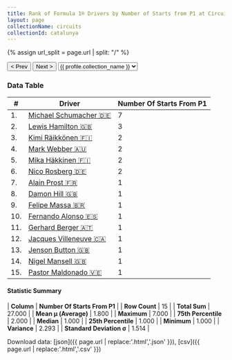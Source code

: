 ```yaml
---
title: Rank of Formula 1® Drivers by Number of Starts from P1 at Circuit de Barcelona-Catalunya
layout: page
collectionName: circuits
collectionId: catalunya
---
```


{% assign url_split = page.url | split: "/" %}
<div id="collection-navigation">
<button onclick="selector.options[selector.selectedIndex-1].value && (window.location = selector.options[selector.selectedIndex-1].value);">&lt; Prev</button>
<button onclick="selector.options[selector.selectedIndex+1].value && (window.location = selector.options[selector.selectedIndex+1].value);">Next &gt;</button>
<select id="selector" onchange="this.options[this.selectedIndex].value && (window.location = this.options[this.selectedIndex].value);">
  {% for collectionId in site.data[page.collectionName].refs %}
    {% if collectionId == page.collectionId %}
      {% assign selected = "selected" %}
    {% else %}
      {% assign selected = "" %}
    {% endif %}
    {% assign profile = site.data[page.collectionName][collectionId].profile %}
    <option value="/f1/{{ page.collectionName }}/{{ collectionId }}/{{ url_split[4] }}" {{ selected }}>{{ profile.collection_name }}</option>
  {% endfor %}
</select>
</div>

<canvas id="chart" width="400" height="180"></canvas>
<script>
var data = {
    "datasets": [
        {
            "backgroundColor": [
                "#9C8E8D",
                "#9C8E8D",
                "#9C8E8D",
                "#9C8E8D",
                "#9C8E8D",
                "#9C8E8D",
                "#9C8E8D",
                "#9C8E8D",
                "#9C8E8D",
                "#9C8E8D",
                "#9C8E8D",
                "#9C8E8D",
                "#9C8E8D",
                "#9C8E8D",
                "#9C8E8D"
            ],
            "borderColor": [
                "#1D181E",
                "#1D181E",
                "#1D181E",
                "#1D181E",
                "#1D181E",
                "#1D181E",
                "#1D181E",
                "#1D181E",
                "#1D181E",
                "#1D181E",
                "#1D181E",
                "#1D181E",
                "#1D181E",
                "#1D181E",
                "#1D181E"
            ],
            "borderWidth": 1,
            "data": [
                7.0,
                3.0,
                2.0,
                2.0,
                2.0,
                2.0,
                1.0,
                1.0,
                1.0,
                1.0,
                1.0,
                1.0,
                1.0,
                1.0,
                1.0
            ],
            "label": "Number Of Starts From P1"
        }
    ],
    "labels": [
        "Michael Schumacher",
        "Lewis Hamilton",
        "Kimi Räikkönen",
        "Mark Webber",
        "Mika Häkkinen",
        "Nico Rosberg",
        "Alain Prost",
        "Damon Hill",
        "Felipe Massa",
        "Fernando Alonso",
        "Gerhard Berger",
        "Jacques Villeneuve",
        "Jenson Button",
        "Nigel Mansell",
        "Pastor Maldonado"
    ]
};
var options = {
  legend: {
    display: false
  },
  scales: {
    xAxes: [{
      ticks: {
        beginAtZero: true,
        maxRotation: 180,
        display: window.innerWidth > 800
      }
    }],
    yAxes: [{
      ticks: {
        beginAtZero: true
      }
    }]
  },
  onResize: function(chart, size) {
    chart.options.scales.xAxes[0].ticks.display = size.width > 800;
  }
};
var chart = new Chart("chart", {
    data: data,
    type: 'bar',
    options: options
});
</script>



### Data Table

| # | Driver | Number Of Starts From P1 |
|--|--|--|
| 1. | [Michael Schumacher 🇩🇪](/f1/drivers/michael_schumacher) | 7 |
| 2. | [Lewis Hamilton 🇬🇧](/f1/drivers/hamilton) | 3 |
| 3. | [Kimi Räikkönen 🇫🇮](/f1/drivers/raikkonen) | 2 |
| 4. | [Mark Webber 🇦🇺](/f1/drivers/webber) | 2 |
| 5. | [Mika Häkkinen 🇫🇮](/f1/drivers/hakkinen) | 2 |
| 6. | [Nico Rosberg 🇩🇪](/f1/drivers/rosberg) | 2 |
| 7. | [Alain Prost 🇫🇷](/f1/drivers/prost) | 1 |
| 8. | [Damon Hill 🇬🇧](/f1/drivers/damon_hill) | 1 |
| 9. | [Felipe Massa 🇧🇷](/f1/drivers/massa) | 1 |
| 10. | [Fernando Alonso 🇪🇸](/f1/drivers/alonso) | 1 |
| 11. | [Gerhard Berger 🇦🇹](/f1/drivers/berger) | 1 |
| 12. | [Jacques Villeneuve 🇨🇦](/f1/drivers/villeneuve) | 1 |
| 13. | [Jenson Button 🇬🇧](/f1/drivers/button) | 1 |
| 14. | [Nigel Mansell 🇬🇧](/f1/drivers/mansell) | 1 |
| 15. | [Pastor Maldonado 🇻🇪](/f1/drivers/maldonado) | 1 |

#### Statistic Summary

| **Column** | **Number Of Starts From P1** |
| **Row Count** | 15 |
| **Total Sum** | 27.000 |
| **Mean μ (Average)** | 1.800 |
| **Maximum** | 7.000 |
| **75th Percentile** | 2.000 |
| **Median** | 1.000 |
| **25th Percentile** | 1.000 |
| **Minimum** | 1.000 |
| **Variance** | 2.293 |
| **Standard Deviation σ** | 1.514 |

Download data: [json]({{ page.url | replace:'.html','.json' }}), [csv]({{ page.url | replace:'.html','.csv' }})
